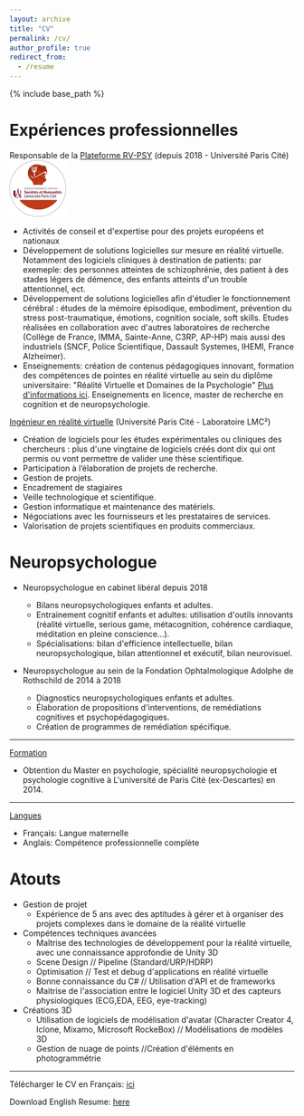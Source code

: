 ```yaml
---
layout: archive
title: "CV"
permalink: /cv/
author_profile: true
redirect_from:
  - /resume
---
```


{% include base_path %}

Expériences professionnelles
======
 Responsable de la [Plateforme RV-PSY](https://psychologie.u-paris.fr/plateforme-rv/la-plateforme-rv/)  (depuis 2018 - Université Paris Cité) <br/><img src='/images/Rond_Plateforme.png' width="100" height="100">

 
  * Activités de conseil et d'expertise pour des projets européens et nationaux
  * Développement de solutions logicielles sur mesure en réalité virtuelle. Notamment des logiciels cliniques à destination de patients: par exemeple:  des personnes atteintes de schizophrénie, des patient à des stades légers de démence, des enfants atteints d'un trouble attentionnel, ect.
   * Développement de solutions logicielles afin d'étudier le fonctionnement cérébral : études de la mémoire épisodique, embodiment, prévention du stress post-traumatique, émotions, cognition sociale, soft skills. Etudes réalisées en collaboration
   avec d'autres laboratoires de recherche (Collège de France, IMMA, Sainte-Anne, C3RP, AP-HP) mais aussi des industriels (SNCF, Police Scientifique, Dassault Systemes, IHEMI, France Alzheimer).
   * Enseignements: création de contenus pédagogiques innovant, formation des compétences de pointes en réalité virtuelle au sein du diplôme universitaire: "Réalité Virtuelle et Domaines de la Psychologie" [Plus d'informations ici](https://odf.u-paris.fr/fr/offre-de-formation/diplome-d-universite-1/sciences-humaines-et-sociales-SHS/du-realite-virtuelle-et-domaines-de-la-psychologie-JM9B60NO.html).
   Enseignements en licence, master de recherche en cognition et de neuropsychologie.

<ins>Ingénieur en réalité virtuelle</ins> 
(Université Paris Cité - Laboratoire LMC²)


  * Création de logiciels pour les études expérimentales ou cliniques des chercheurs : plus d'une vingtaine de logiciels créés dont dix qui ont permis ou vont permettre de valider une thèse scientifique.
  * Participation à l’élaboration de projets de recherche.
  * Gestion de projets.
  * Encadrement de stagiaires
  * Veille technologique et scientifique.
  * Gestion informatique et maintenance des matériels.
  * Négociations avec les fournisseurs et les prestataires de services.
  * Valorisation de projets scientifiques en produits commerciaux.


Neuropsychologue 
======

* Neuropsychologue en cabinet libéral depuis 2018
  * Bilans neuropsychologiques enfants et adultes.
  * Entrainement cognitif enfants et adultes: utilisation d'outils innovants (réalité virtuelle, serious game, métacognition, cohérence cardiaque, méditation en pleine conscience...).
  * Spécialisations: bilan d'efficience intellectuelle, bilan neuropsychologique, bilan attentionnel et exécutif, bilan neurovisuel.

* Neuropsychologue au sein de la Fondation Ophtalmologique Adolphe de Rothschild de 2014 à 2018
  * Diagnostics neuropsychologiques enfants et adultes.
  * Élaboration de propositions d'interventions, de remédiations cognitives et psychopédagogiques.
  * Création de programmes de remédiation spécifique.

---

<ins>Formation</ins> 

  * Obtention du Master en psychologie, spécialité neuropsychologie et psychologie cognitive à L'université de Paris Cité (ex-Descartes) en 2014.

---

<ins>Langues</ins> 

  * Français: Langue maternelle
  * Anglais: Compétence professionnelle complète
  
Atouts 
======

* Gestion de projet
  * Expérience de 5 ans avec des aptitudes à gérer et à organiser des projets complexes dans le domaine de la réalité virtuelle
* Compétences techniques avancées
  * Maîtrise des technologies de développement pour la réalité virtuelle, avec une connaissance approfondie de Unity 3D
  * Scene Design // Pipeline (Standard/URP/HDRP)
  * Optimisation // Test et debug d'applications en réalité virtuelle
  * Bonne connaissance du C# // Utilisation d'API et de frameworks
  * Maitrise de l'association entre le logiciel Unity 3D et des capteurs physiologiques (ECG,EDA, EEG, eye-tracking)
* Créations 3D
  * Utilisation de logiciels de modélisation d'avatar (Character Creator 4, Iclone, Mixamo, Microsoft RockeBox) // Modélisations de modèles 3D
  * Gestion de nuage de points //Création d'éléments en photogrammétrie


---

Télécharger le CV en Français: [ici](https://alexandregastonbellegarde.github.io/files/CV_French.pdf)

Download English Resume: [here](https://alexandregastonbellegarde.github.io/files/CV_English.pdf)

